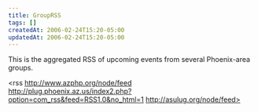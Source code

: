 ```yaml
---
title: GroupRSS
tags: []
createdAt: 2006-02-24T15:20-05:00
updatedAt: 2006-02-24T15:20-05:00
---
```


This is the aggregated RSS of upcoming events from several Phoenix-area groups.

<rss http://www.azphp.org/node/feed
     http://plug.phoenix.az.us/index2.php?option=com_rss&feed=RSS1.0&no_html=1
     http://asulug.org/node/feed>

